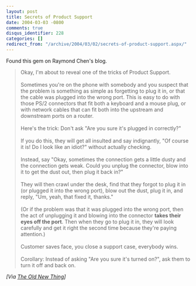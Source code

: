 ```yaml
---
layout: post
title: Secrets of Product Support
date: 2004-03-03 -0800
comments: true
disqus_identifier: 228
categories: []
redirect_from: "/archive/2004/03/02/secrets-of-product-support.aspx/"
---
```


Found this gem on Raymond Chen's blog.

> Okay, I'm about to reveal one of the tricks of Product Support. \
> \
> Sometimes you're on the phone with somebody and you suspect that the
> problem is something as simple as forgetting to plug it in, or that
> the cable was plugged into the wrong port. This is easy to do with
> those PS/2 connectors that fit both a keyboard and a mouse plug, or
> with network cables that can fit both into the upstream and downstream
> ports on a router. \
> \
> Here's the trick: Don't ask "Are you sure it's plugged in correctly?"
> \
> \
> If you do this, they will get all insulted and say indignantly, "Of
> course it is! Do I look like an idiot?" without actually checking. \
> \
> Instead, say "Okay, sometimes the connection gets a little dusty and
> the connection gets weak. Could you unplug the connector, blow into it
> to get the dust out, then plug it back in?"\
> \
>  They will then crawl under the desk, find that they forgot to plug it
> in (or plugged it into the wrong port), blow out the dust, plug it in,
> and reply, "Um, yeah, that fixed it, thanks." \
> \
> (Or if the problem was that it was plugged into the wrong port, then
> the act of unplugging it and blowing into the connector **takes their
> eyes off the port**. Then when they go to plug it in, they will look
> carefully and get it right the second time because they're paying
> attention.)\
> \
>  Customer saves face, you close a support case, everybody wins. \
> \
> Corollary: Instead of asking "Are you sure it's turned on?", ask them
> to turn it off and back on.

*[Via [The Old New
Thing](http://weblogs.asp.net/oldnewthing/archive/2004/03/03/83244.aspx)]*

